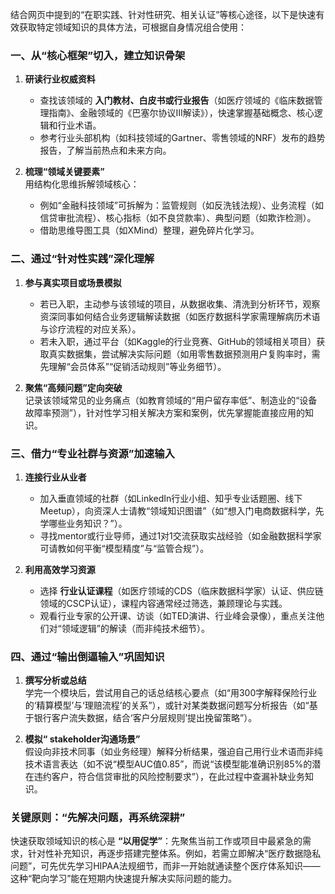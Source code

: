 结合网页中提到的“在职实践、针对性研究、相关认证”等核心途径，以下是快速有效获取特定领域知识的具体方法，可根据自身情况组合使用：


### 一、**从“核心框架”切入，建立知识骨架**
1. **研读行业权威资料**  
   - 查找该领域的 **入门教材、白皮书或行业报告**（如医疗领域的《临床数据管理指南》、金融领域的《巴塞尔协议Ⅲ解读》），快速掌握基础概念、核心逻辑和行业术语。  
   - 参考行业头部机构（如科技领域的Gartner、零售领域的NRF）发布的趋势报告，了解当前热点和未来方向。  

2. **梳理“领域关键要素”**  
   用结构化思维拆解领域核心：  
   - 例如“金融科技领域”可拆解为：监管规则（如反洗钱法规）、业务流程（如信贷审批流程）、核心指标（如不良贷款率）、典型问题（如欺诈检测）。  
   - 借助思维导图工具（如XMind）整理，避免碎片化学习。  


### 二、**通过“针对性实践”深化理解**
1. **参与真实项目或场景模拟**  
   - 若已入职，主动参与该领域的项目，从数据收集、清洗到分析环节，观察资深同事如何结合业务逻辑解读数据（如医疗数据科学家需理解病历术语与诊疗流程的对应关系）。  
   - 若未入职，通过平台（如Kaggle的行业竞赛、GitHub的领域相关项目）获取真实数据集，尝试解决实际问题（如用零售数据预测用户复购率时，需先理解“会员体系”“促销活动规则”等业务细节）。  

2. **聚焦“高频问题”定向突破**  
   记录该领域常见的业务痛点（如教育领域的“用户留存率低”、制造业的“设备故障率预测”），针对性学习相关解决方案和案例，优先掌握能直接应用的知识。  


### 三、**借力“专业社群与资源”加速输入**
1. **连接行业从业者**  
   - 加入垂直领域的社群（如LinkedIn行业小组、知乎专业话题圈、线下Meetup），向资深人士请教“领域知识图谱”（如“想入门电商数据科学，先学哪些业务知识？”）。  
   - 寻找mentor或行业导师，通过1对1交流获取实战经验（如金融数据科学家可请教如何平衡“模型精度”与“监管合规”）。  

2. **利用高效学习资源**  
   - 选择 **行业认证课程**（如医疗领域的CDS（临床数据科学家）认证、供应链领域的CSCP认证），课程内容通常经过筛选，兼顾理论与实践。  
   - 观看行业专家的公开课、访谈（如TED演讲、行业峰会录像），重点关注他们对“领域逻辑”的解读（而非纯技术细节）。  


### 四、**通过“输出倒逼输入”巩固知识**
1. **撰写分析或总结**  
   学完一个模块后，尝试用自己的话总结核心要点（如“用300字解释保险行业的‘精算模型’与‘理赔流程’的关系”），或针对某类数据问题写分析报告（如“基于银行客户流失数据，结合‘客户分层规则’提出挽留策略”）。  

2. **模拟“ stakeholder沟通场景”**  
   假设向非技术同事（如业务经理）解释分析结果，强迫自己用行业术语而非纯技术语言表达（如不说“模型AUC值0.85”，而说“该模型能准确识别85%的潜在违约客户，符合信贷审批的风险控制要求”），在此过程中查漏补缺业务知识。  


### 关键原则：**“先解决问题，再系统深耕”**  
快速获取领域知识的核心是 **“以用促学”**：先聚焦当前工作或项目中最紧急的需求，针对性补充知识，再逐步搭建完整体系。例如，若需立即解决“医疗数据隐私问题”，可先优先学习HIPAA法规细节，而非一开始就通读整个医疗体系知识——这种“靶向学习”能在短期内快速提升解决实际问题的能力。